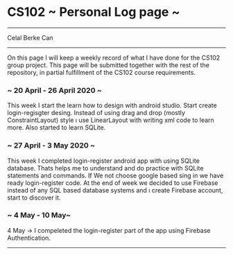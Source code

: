 # CS102 ~ Personal Log page ~
****
Celal Berke Can 
****

On this page I will keep a weekly record of what I have done for the CS102 group project. This page will be submitted together with the rest of the repository, in partial fulfillment of the CS102 course requirements.

### ~ 20 April - 26 April 2020 ~
This week I start the learn how to design with android studio. Start create login-regisgter desing. Instead of using drag and drop (mostly ConstraintLayout) style ı use LinearLayout with writing xml code to learn more. Also started to learn SQLite. 
### ~ 27 April - 3 May 2020  ~
This week I completed login-register android app with using SQLite database. Thats helps me to understand and do practice with SQLite statements and commands. If We not choose google based sing in we have ready login-register code. 
At the end of week we decided to use Firebase instead of any SQL based database systems and ı create Firebase account, start to discover it.

### ~ 4 May - 10 May~
4 May -> I compeleted the login-register part of the app using Firebase Authentication.

****

